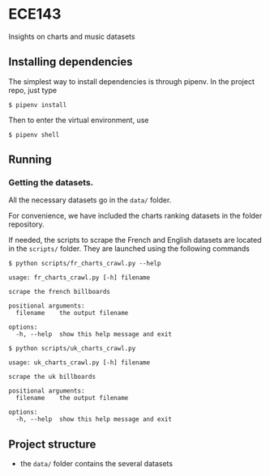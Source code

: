 # ECE143
Insights on charts and music datasets


## Installing dependencies

The simplest way to install dependencies is through pipenv. 
In the project repo, just type 
```console
$ pipenv install
```

Then to enter the virtual environment, use
```console
$ pipenv shell
```

## Running 

### Getting the datasets.

All the necessary datasets go in the `data/` folder.

For convenience, we have included the charts ranking datasets in the folder repository.

If needed, the scripts to scrape the French and English datasets are located in the `scripts/` folder.
They are launched using the following commands

```console
$ python scripts/fr_charts_crawl.py --help

usage: fr_charts_crawl.py [-h] filename

scrape the french billboards

positional arguments:
  filename    the output filename

options:
  -h, --help  show this help message and exit
  
$ python scripts/uk_charts_crawl.py

usage: uk_charts_crawl.py [-h] filename

scrape the uk billboards

positional arguments:
  filename    the output filename

options:
  -h, --help  show this help message and exit
```


## Project structure

- the `data/` folder contains the several datasets
